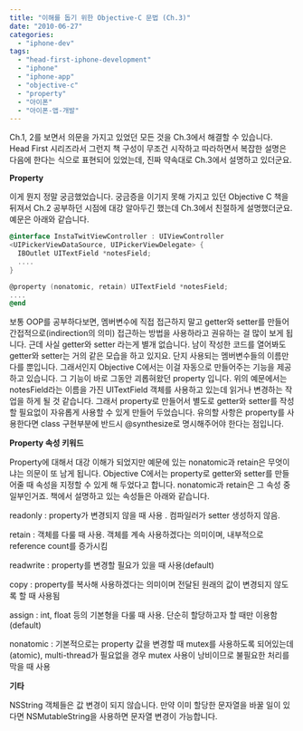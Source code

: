 ```yaml
---
title: "이해를 돕기 위한 Objective-C 문법 (Ch.3)"
date: "2010-06-27"
categories: 
  - "iphone-dev"
tags: 
  - "head-first-iphone-development"
  - "iphone"
  - "iphone-app"
  - "objective-c"
  - "property"
  - "아이폰"
  - "아이폰-앱-개발"
---
```


  

Ch.1, 2를 보면서 의문을 가지고 있었던 모든 것을 Ch.3에서 해결할 수 있습니다. Head First 시리즈라서 그런지 책 구성이 무조건 시작하고 따라하면서 복잡한 설명은 다음에 한다는 식으로 표현되어 있었는데, 진짜 약속대로 Ch.3에서 설명하고 있더군요.

  

  

**Property**

이게 뭔지 정말 궁금했었습니다. 궁금증을 이기지 못해 가지고 있던 Objective C 책을 뒤져서 Ch.2 공부하던 시점에 대강 알아두긴 했는데 Ch.3에서 친절하게 설명했더군요. 예문은 아래와 같습니다.

```objectivec
@interface InstaTwitViewController : UIViewController
<UIPickerViewDataSource, UIPickerViewDelegate> {
  IBOutlet UITextField *notesField;
  ....
}

@property (nonatomic, retain) UITextField *notesField;
....
@end
```
  

보통 OOP를 공부하다보면, 멤버변수에 직접 접근하지 말고 getter와 setter를 만들어 간접적으로(indirection의 의미) 접근하는 방법을 사용하라고 권유하는 걸 많이 보게 됩니다. 근데 사실 getter와 setter 라는게 별개 없습니다. 남이 작성한 코드를 열어봐도 getter와 setter는 거의 같은 모습을 하고 있지요. 단지 사용되는 멤버변수들의 이름만 다를 뿐입니다. 그래서인지 Objective C에서는 이걸 자동으로 만들어주는 기능을 제공하고 있습니다. 그 기능이 바로 그동안 괴롭혀왔던 property 입니다. 위의 예문에서는 notesField라는 이름을 가진 UITextField 객체를 사용하고 있는데 읽거나 변경하는 작업을 하게 될 것 같습니다. 그래서 property로 만들어서 별도로 getter와 setter를 작성할 필요없이 자유롭게 사용할 수 있게 만들어 두었습니다. 유의할 사항은 property를 사용한다면 class 구현부분에 반드시 @synthesize로 명시해주어야 한다는 점입니다.

  

  

**Property 속성 키워드**

Property에 대해서 대강 이해가 되었지만 예문에 있는 nonatomic과 retain은 무엇이냐는 의문이 또 남게 됩니다. Objective C에서는 property로 getter와 setter를 만들어줄 때 속성을 지정할 수 있게 해 두었다고 합니다. nonatomic과 retain은 그 속성 중 일부인거죠. 책에서 설명하고 있는 속성들은 아래와 같습니다.

readonly : property가 변경되지 않을 때 사용 . 컴파일러가 setter 생성하지 않음.

retain : 객체를 다룰 때 사용. 객체를 계속 사용하겠다는 의미이며, 내부적으로 reference count를 증가시킴

readwrite : property를 변경할 필요가 있을 때 사용(default)

copy : property를 복사해 사용하겠다는 의미이며 전달된 원래의 값이 변경되지 않도록 할 때 사용됨

assign : int, float 등의 기본형을 다룰 때 사용. 단순히 할당하고자 할 때만 이용함(default)

nonatomic : 기본적으로는 property 값을 변경할 때 mutex를 사용하도록 되어있는데(atomic), multi-thread가 필요없을 경우 mutex 사용이 낭비이므로 불필요한 처리를 막을 때 사용

  

**기타**

NSString 객체들은 값 변경이 되지 않습니다. 만약 이미 할당한 문자열을 바꿀 일이 있다면 NSMutableString을 사용하면 문자열 변경이 가능합니다.
